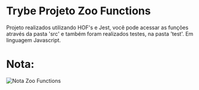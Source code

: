 # Trybe Projeto Zoo Functions

Projeto realizados utilizando HOF's e Jest, você pode acessar as funções através da pasta 'src' e também foram realizados testes, na pasta 'test'. Em linguagem Javascript.

# Nota:
![Nota Zoo Functions](https://user-images.githubusercontent.com/101866542/172714697-f8190482-a81d-4d09-9464-adfd68446246.png)
